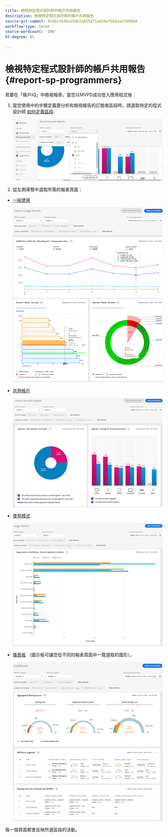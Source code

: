 ```yaml
---
title: 檢視特定程式設計師的帳戶共用報告
description: 檢視特定程式設計師的帳戶共用報告
source-git-commit: 02ebc3548a254b2a6554f1ab34afbb3ea5f09bb8
workflow-type: tm+mt
source-wordcount: '105'
ht-degree: 0%

---
```


# 檢視特定程式設計師的帳戶共用報告 {#report-sp-programmers}

若要在「帳戶IQ」中檢視報表，當您以MVPD成功登入應用程式後：

1. 當您使用中的步驟定義要分析和檢視報告的訂閱者區段時，請選取特定的程式設計師 [如何定義區段](/help/AccountIQ/howto-select-segment-timeframe.md).

   ![選取管道](assets/programmer-selection.png)


1. 從左側導覽中選取所需的報表頁面：

* [一般使用](/help/AccountIQ/general-usage-reports.md)

  ![](assets/specific-mvpd-gen-usage.png)
* [共用帳戶](/help/AccountIQ/shared-acc-reports.md)

  ![](assets/specific-mvpd-shared-acc.png)
* [使用模式](/help/AccountIQ/usage-patterns.md)

  ![](assets/specific-mvpd-usage-pattern.png)

* [儀表板](/help/AccountIQ/dashboard.md) （圖示板可讓您從不同的報表頁面中一覽選取的圖形）。

  ![](assets/specific-mvpd-dashboard.png)

每一個頁面都會反映所選區段的活動。
